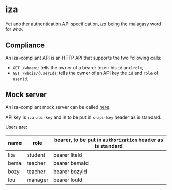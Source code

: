 # iza

Yet another authentication API specification, _iza_ being the malagasy word for _who_.

## Compliance

An iza-compliant API is an HTTP API that supports the two following calls:
* `GET /whoami`: tells the owner of a bearer token his `id` and `role`,
* `GET /whois/{userId}`: tells the owner of an API key the `id` and `role` of `userId`.

## Mock server

An iza-compliant mock server can be called [here](https://uzz59ld13f.execute-api.eu-central-1.amazonaws.com).

API key is `iza-api-key` and is to be put in `x-api-key` header as is standard.

Users are:

| name | role | bearer, to be put in `authorization` header as is standard |
| --- | --- | --- |
| lita | student | bearer litaId |
| bema | teacher | bearer bemaId |
| bozy | teacher | bearer bozyId |
| lou | manager | bearer louId |
